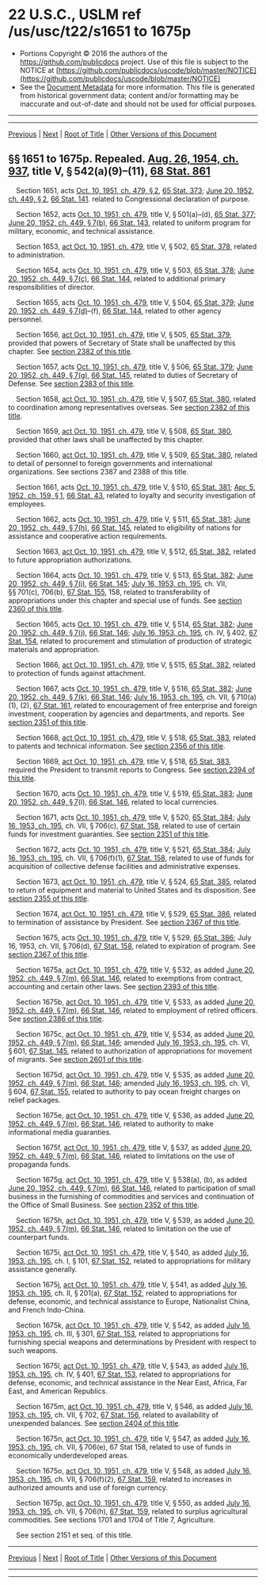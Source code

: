 ---
---

# 22 U.S.C., USLM ref /us/usc/t22/s1651 to 1675p

* Portions Copyright © 2016 the authors of the https://github.com/publicdocs project.
  Use of this file is subject to the NOTICE at [https://github.com/publicdocs/uscode/blob/master/NOTICE](https://github.com/publicdocs/uscode/blob/master/NOTICE)
* See the [Document Metadata](././../../../../..//README.md) for more information.
  This file is generated from historical government data; content and/or formatting may be inaccurate and out-of-date and should not be used for official purposes.

----------
----------

[Previous](./../../../../..//us/usc/t22/ch22/schI/m__us_usc_t22_ch22_schI.md) | [Next](./../../../../..//us/usc/t22/ch22/schII/m__us_usc_t22_ch22_schII.md) | [Root of Title](./../../../../../) | [Other Versions of this Document](https://publicdocs.github.io/go/links?ns=uslm&ref=%2Fus%2Fusc%2Ft22%2Fs1651+to+1675p)

## §§ 1651 to 1675p. Repealed. [Aug. 26, 1954, ch. 937][/us/act/1954-08-26/ch937], title V, § 542(a)(9)–(11), [68 Stat. 861][/us/stat/68/861]

    Section 1651, acts [Oct. 10, 1951, ch. 479, § 2][/us/act/1951-10-10/ch479/s2], [65 Stat. 373][/us/stat/65/373]; [June 20, 1952, ch. 449, § 2][/us/act/1952-06-20/ch449/s2], [66 Stat. 141][/us/stat/66/141]. related to Congressional declaration of purpose.

    Section 1652, acts [Oct. 10, 1951, ch. 479][/us/act/1951-10-10/ch479], title V, § 501(a)–(d), [65 Stat. 377][/us/stat/65/377]; [June 20, 1952, ch. 449, § 7(b)][/us/act/1952-06-20/ch449/s7/b], [66 Stat. 143][/us/stat/66/143], related to uniform program for military, economic, and technical assistance.

    Section 1653, [act Oct. 10, 1951, ch. 479][/us/act/1951-10-10/ch479], title V, § 502, [65 Stat. 378][/us/stat/65/378], related to administration.

    Section 1654, acts [Oct. 10, 1951, ch. 479][/us/act/1951-10-10/ch479], title V, § 503, [65 Stat. 378][/us/stat/65/378]; [June 20, 1952, ch. 449, § 7(c)][/us/act/1952-06-20/ch449/s7/c], [66 Stat. 144][/us/stat/66/144], related to additional primary responsibilities of director.

    Section 1655, acts [Oct. 10, 1951, ch. 479][/us/act/1951-10-10/ch479], title V, § 504, [65 Stat. 379][/us/stat/65/379]; [June 20, 1952, ch. 449, § 7(d)][/us/act/1952-06-20/ch449/s7/d]–(f), [66 Stat. 144][/us/stat/66/144], related to other agency personnel.

    Section 1656, [act Oct. 10, 1951, ch. 479][/us/act/1951-10-10/ch479], title V, § 505, [65 Stat. 379][/us/stat/65/379], provided that powers of Secretary of State shall be unaffected by this chapter. See [section 2382 of this title][/us/usc/t22/s2382].

    Section 1657, acts [Oct. 10, 1951, ch. 479][/us/act/1951-10-10/ch479], title V, § 506, [65 Stat. 379][/us/stat/65/379]; [June 20, 1952, ch. 449, § 7(g)][/us/act/1952-06-20/ch449/s7/g], [66 Stat. 145][/us/stat/66/145], related to duties of Secretary of Defense. See [section 2383 of this title][/us/usc/t22/s2383].

    Section 1658, [act Oct. 10, 1951, ch. 479][/us/act/1951-10-10/ch479], title V, § 507, [65 Stat. 380][/us/stat/65/380], related to coordination among representatives overseas. See [section 2382 of this title][/us/usc/t22/s2382].

    Section 1659, [act Oct. 10, 1951, ch. 479][/us/act/1951-10-10/ch479], title V, § 508, [65 Stat. 380][/us/stat/65/380], provided that other laws shall be unaffected by this chapter.

    Section 1660, [act Oct. 10, 1951, ch. 479][/us/act/1951-10-10/ch479], title V, § 509, [65 Stat. 380][/us/stat/65/380], related to detail of personnel to foreign governments and international organizations. See sections 2387 and 2388 of this title.

    Section 1661, acts [Oct. 10, 1951, ch. 479][/us/act/1951-10-10/ch479], title V, § 510, [65 Stat. 381][/us/stat/65/381]; [Apr. 5, 1952, ch. 159, § 1][/us/act/1952-04-05/ch159/s1], [66 Stat. 43][/us/stat/66/43], related to loyalty and security investigation of employees.

    Section 1662, acts [Oct. 10, 1951, ch. 479][/us/act/1951-10-10/ch479], title V, § 511, [65 Stat. 381][/us/stat/65/381]; [June 20, 1952, ch. 449, § 7(h)][/us/act/1952-06-20/ch449/s7/h], [66 Stat. 145][/us/stat/66/145], related to eligibility of nations for assistance and cooperative action requirements.

    Section 1663, [act Oct. 10, 1951, ch. 479][/us/act/1951-10-10/ch479], title V, § 512, [65 Stat. 382][/us/stat/65/382], related to future appropriation authorizations.

    Section 1664, acts [Oct. 10, 1951, ch. 479][/us/act/1951-10-10/ch479], title V, § 513, [65 Stat. 382][/us/stat/65/382]; [June 20, 1952, ch. 449, § 7(i)][/us/act/1952-06-20/ch449/s7/i], [66 Stat. 145][/us/stat/66/145]; [July 16, 1953, ch. 195][/us/act/1953-07-16/ch195], ch. VII, §§ 701(c), 706(b), [67 Stat. 155][/us/stat/67/155], 158, related to transferability of appropriations under this chapter and special use of funds. See [section 2360 of this title][/us/usc/t22/s2360].

    Section 1665, acts [Oct. 10, 1951, ch. 479][/us/act/1951-10-10/ch479], title V, § 514, [65 Stat. 382][/us/stat/65/382]; [June 20, 1952, ch. 449, § 7(j)][/us/act/1952-06-20/ch449/s7/j], [66 Stat. 146][/us/stat/66/146]; [July 16, 1953, ch. 195][/us/act/1953-07-16/ch195], ch. IV, § 402, [67 Stat. 154][/us/stat/67/154], related to procurement and stimulation of production of strategic materials and appropriation.

    Section 1666, [act Oct. 10, 1951, ch. 479][/us/act/1951-10-10/ch479], title V, § 515, [65 Stat. 382][/us/stat/65/382], related to protection of funds against attachment.

    Section 1667, acts [Oct. 10, 1951, ch. 479][/us/act/1951-10-10/ch479], title V, § 516, [65 Stat. 382][/us/stat/65/382]; [June 20, 1952, ch. 449, § 7(k)][/us/act/1952-06-20/ch449/s7/k], [66 Stat. 146][/us/stat/66/146]; [July 16, 1953, ch. 195][/us/act/1953-07-16/ch195], ch. VII, § 710(a)(1), (2), [67 Stat. 161][/us/stat/67/161], related to encouragement of free enterprise and foreign investment, cooperation by agencies and departments, and reports. See [section 2351 of this title][/us/usc/t22/s2351].

    Section 1668, [act Oct. 10, 1951, ch. 479][/us/act/1951-10-10/ch479], title V, § 518, [65 Stat. 383][/us/stat/65/383], related to patents and technical information. See [section 2356 of this title][/us/usc/t22/s2356].

    Section 1669, [act Oct. 10, 1951, ch. 479][/us/act/1951-10-10/ch479], title V, § 518, [65 Stat. 383][/us/stat/65/383], required the President to transmit reports to Congress. See [section 2394 of this title][/us/usc/t22/s2394].

    Section 1670, acts [Oct. 10, 1951, ch. 479][/us/act/1951-10-10/ch479], title V, § 519, [65 Stat. 383][/us/stat/65/383]; [June 20, 1952, ch. 449, § 7][/us/act/1952-06-20/ch449/s7](l), [66 Stat. 146][/us/stat/66/146], related to local currencies.

    Section 1671, acts [Oct. 10, 1951, ch. 479][/us/act/1951-10-10/ch479], title V, § 520, [65 Stat. 384][/us/stat/65/384]; [July 16, 1953, ch. 195][/us/act/1953-07-16/ch195], ch. VII, § 706(c), [67 Stat. 158][/us/stat/67/158], related to use of certain funds for investment guaranties. See [section 2351 of this title][/us/usc/t22/s2351].

    Section 1672, acts [Oct. 10, 1951, ch. 479][/us/act/1951-10-10/ch479], title V, § 521, [65 Stat. 384][/us/stat/65/384]; [July 16, 1953, ch. 195][/us/act/1953-07-16/ch195], ch. VII, § 706(f)(1), [67 Stat. 158][/us/stat/67/158], related to use of funds for acquisition of collective defense facilities and administrative expenses.

    Section 1673, [act Oct. 10, 1951, ch. 479][/us/act/1951-10-10/ch479], title V, § 524, [65 Stat. 385][/us/stat/65/385], related to return of equipment and material to United States and its disposition. See [section 2355 of this title][/us/usc/t22/s2355].

    Section 1674, [act Oct. 10, 1951, ch. 479][/us/act/1951-10-10/ch479], title V, § 529, [65 Stat. 386][/us/stat/65/386], related to termination of assistance by President. See [section 2367 of this title][/us/usc/t22/s2367].

    Section 1675, acts [Oct. 10, 1951, ch. 479][/us/act/1951-10-10/ch479], title V, § 529, [65 Stat. 386][/us/stat/65/386]; July 16, 1953, ch. VII, § 706(d), [67 Stat. 158][/us/stat/67/158], related to expiration of program. See [section 2367 of this title][/us/usc/t22/s2367].

    Section 1675a, [act Oct. 10, 1951, ch. 479][/us/act/1951-10-10/ch479], title V, § 532, as added [June 20, 1952, ch. 449, § 7(m)][/us/act/1952-06-20/ch449/s7/m], [66 Stat. 146][/us/stat/66/146], related to exemptions from contract, accounting and certain other laws. See [section 2393 of this title][/us/usc/t22/s2393].

    Section 1675b, [act Oct. 10, 1951, ch. 479][/us/act/1951-10-10/ch479], title V, § 533, as added [June 20, 1952, ch. 449, § 7(m)][/us/act/1952-06-20/ch449/s7/m], [66 Stat. 146][/us/stat/66/146], related to employment of retired officers. See [section 2386 of this title][/us/usc/t22/s2386].

    Section 1675c, [act Oct. 10, 1951, ch. 479][/us/act/1951-10-10/ch479], title V, § 534, as added [June 20, 1952, ch. 449, § 7(m)][/us/act/1952-06-20/ch449/s7/m], [66 Stat. 146][/us/stat/66/146]; amended [July 16, 1953, ch. 195][/us/act/1953-07-16/ch195], ch. VI, § 601, [67 Stat. 145][/us/stat/67/145], related to authorization of appropriations for movement of migrants. See [section 2601 of this title][/us/usc/t22/s2601].

    Section 1675d, [act Oct. 10, 1951, ch. 479][/us/act/1951-10-10/ch479], title V, § 535, as added [June 20, 1952, ch. 449, § 7(m)][/us/act/1952-06-20/ch449/s7/m], [66 Stat. 146][/us/stat/66/146]; amended [July 16, 1953, ch. 195][/us/act/1953-07-16/ch195], ch. VI, § 604, [67 Stat. 155][/us/stat/67/155], related to authority to pay ocean freight charges on relief packages.

    Section 1675e, [act Oct. 10, 1951, ch. 479][/us/act/1951-10-10/ch479], title V, § 536, as added [June 20, 1952, ch. 449, § 7(m)][/us/act/1952-06-20/ch449/s7/m], [66 Stat. 146][/us/stat/66/146], related to authority to make informational media guaranties.

    Section 1675f, [act Oct. 10, 1951, ch. 479][/us/act/1951-10-10/ch479], title V, § 537, as added [June 20, 1952, ch. 449, § 7(m)][/us/act/1952-06-20/ch449/s7/m], [66 Stat. 146][/us/stat/66/146], related to limitations on the use of propaganda funds.

    Section 1675g, [act Oct. 10, 1951, ch. 479][/us/act/1951-10-10/ch479], title V, § 538(a), (b), as added [June 20, 1952, ch. 449, § 7(m)][/us/act/1952-06-20/ch449/s7/m], [66 Stat. 146][/us/stat/66/146], related to participation of small business in the furnishing of commodities and services and continuation of the Office of Small Business. See [section 2352 of this title][/us/usc/t22/s2352].

    Section 1675h, [act Oct. 10, 1951, ch. 479][/us/act/1951-10-10/ch479], title V, § 539, as added [June 20, 1952, ch. 449, § 7(m)][/us/act/1952-06-20/ch449/s7/m], [66 Stat. 146][/us/stat/66/146], related to limitation on the use of counterpart funds.

    Section 1675i, [act Oct. 10, 1951, ch. 479][/us/act/1951-10-10/ch479], title V, § 540, as added [July 16, 1953, ch. 195][/us/act/1953-07-16/ch195], ch. I, § 101, [67 Stat. 152][/us/stat/67/152], related to appropriations for military assistance generally.

    Section 1675j, [act Oct. 10, 1951, ch. 479][/us/act/1951-10-10/ch479], title V, § 541, as added [July 16, 1953, ch. 195][/us/act/1953-07-16/ch195], ch. II, § 201(a), [67 Stat. 152][/us/stat/67/152], related to appropriations for defense, economic, and technical assistance to Europe, Nationalist China, and French Indo-China.

    Section 1675k, [act Oct. 10, 1951, ch. 479][/us/act/1951-10-10/ch479], title V, § 542, as added [July 16, 1953, ch. 195][/us/act/1953-07-16/ch195], ch. III, § 301, [67 Stat. 153][/us/stat/67/153], related to appropriations for furnishing special weapons and determinations by President with respect to such weapons.

    Section 1675l, [act Oct. 10, 1951, ch. 479][/us/act/1951-10-10/ch479], title V, § 543, as added [July 16, 1953, ch. 195][/us/act/1953-07-16/ch195], ch. IV, § 401, [67 Stat. 153][/us/stat/67/153], related to appropriations for defense, economic, and technical assistance in the Near East, Africa, Far East, and American Republics.

    Section 1675m, [act Oct. 10, 1951, ch. 479][/us/act/1951-10-10/ch479], title V, § 546, as added [July 16, 1953, ch. 195][/us/act/1953-07-16/ch195], ch. VII, § 702, [67 Stat. 156][/us/stat/67/156], related to availability of unexpended balances. See [section 2404 of this title][/us/usc/t22/s2404].

    Section 1675n, [act Oct. 10, 1951, ch. 479][/us/act/1951-10-10/ch479], title V, § 547, as added [July 16, 1953, ch. 195][/us/act/1953-07-16/ch195], ch. VII, § 706(e), 67 Stat 158, related to use of funds in economically underdeveloped areas.

    Section 1675o, [act Oct. 10, 1951, ch. 479][/us/act/1951-10-10/ch479], title V, § 548, as added [July 16, 1953, ch. 195][/us/act/1953-07-16/ch195], ch. VII, § 706(f)(2), [67 Stat. 159][/us/stat/67/159], related to increases in authorized amounts and use of foreign currency.

    Section 1675p, [act Oct. 10, 1951, ch. 479][/us/act/1951-10-10/ch479], title V, § 550, as added [July 16, 1953, ch. 195][/us/act/1953-07-16/ch195], ch. VII, § 706(h), [67 Stat. 159][/us/stat/67/159], related to surplus agricultural commodities. See sections 1701 and 1704 of Title 7, Agriculture.

    See section 2151 et seq. of this title.

----------

[Previous](./../../../../..//us/usc/t22/ch22/schI/m__us_usc_t22_ch22_schI.md) | [Next](./../../../../..//us/usc/t22/ch22/schII/m__us_usc_t22_ch22_schII.md) | [Root of Title](./../../../../../) | [Other Versions of this Document](https://publicdocs.github.io/go/links?ns=uslm&ref=%2Fus%2Fusc%2Ft22%2Fs1651+to+1675p)

----------
----------

[/us/act/1954-08-26/ch937]: https://publicdocs.github.io/go/links?ns=uslm&ref=%2Fus%2Fact%2F1954-08-26%2Fch937
[/us/stat/68/861]: https://publicdocs.github.io/go/links?ns=uslm&ref=%2Fus%2Fstat%2F68%2F861
[/us/act/1951-10-10/ch479/s2]: https://publicdocs.github.io/go/links?ns=uslm&ref=%2Fus%2Fact%2F1951-10-10%2Fch479%2Fs2
[/us/stat/65/373]: https://publicdocs.github.io/go/links?ns=uslm&ref=%2Fus%2Fstat%2F65%2F373
[/us/act/1952-06-20/ch449/s2]: https://publicdocs.github.io/go/links?ns=uslm&ref=%2Fus%2Fact%2F1952-06-20%2Fch449%2Fs2
[/us/stat/66/141]: https://publicdocs.github.io/go/links?ns=uslm&ref=%2Fus%2Fstat%2F66%2F141
[/us/act/1951-10-10/ch479]: https://publicdocs.github.io/go/links?ns=uslm&ref=%2Fus%2Fact%2F1951-10-10%2Fch479
[/us/stat/65/377]: https://publicdocs.github.io/go/links?ns=uslm&ref=%2Fus%2Fstat%2F65%2F377
[/us/act/1952-06-20/ch449/s7/b]: https://publicdocs.github.io/go/links?ns=uslm&ref=%2Fus%2Fact%2F1952-06-20%2Fch449%2Fs7%2Fb
[/us/stat/66/143]: https://publicdocs.github.io/go/links?ns=uslm&ref=%2Fus%2Fstat%2F66%2F143
[/us/act/1951-10-10/ch479]: https://publicdocs.github.io/go/links?ns=uslm&ref=%2Fus%2Fact%2F1951-10-10%2Fch479
[/us/stat/65/378]: https://publicdocs.github.io/go/links?ns=uslm&ref=%2Fus%2Fstat%2F65%2F378
[/us/act/1951-10-10/ch479]: https://publicdocs.github.io/go/links?ns=uslm&ref=%2Fus%2Fact%2F1951-10-10%2Fch479
[/us/stat/65/378]: https://publicdocs.github.io/go/links?ns=uslm&ref=%2Fus%2Fstat%2F65%2F378
[/us/act/1952-06-20/ch449/s7/c]: https://publicdocs.github.io/go/links?ns=uslm&ref=%2Fus%2Fact%2F1952-06-20%2Fch449%2Fs7%2Fc
[/us/stat/66/144]: https://publicdocs.github.io/go/links?ns=uslm&ref=%2Fus%2Fstat%2F66%2F144
[/us/act/1951-10-10/ch479]: https://publicdocs.github.io/go/links?ns=uslm&ref=%2Fus%2Fact%2F1951-10-10%2Fch479
[/us/stat/65/379]: https://publicdocs.github.io/go/links?ns=uslm&ref=%2Fus%2Fstat%2F65%2F379
[/us/act/1952-06-20/ch449/s7/d]: https://publicdocs.github.io/go/links?ns=uslm&ref=%2Fus%2Fact%2F1952-06-20%2Fch449%2Fs7%2Fd
[/us/stat/66/144]: https://publicdocs.github.io/go/links?ns=uslm&ref=%2Fus%2Fstat%2F66%2F144
[/us/act/1951-10-10/ch479]: https://publicdocs.github.io/go/links?ns=uslm&ref=%2Fus%2Fact%2F1951-10-10%2Fch479
[/us/stat/65/379]: https://publicdocs.github.io/go/links?ns=uslm&ref=%2Fus%2Fstat%2F65%2F379
[/us/usc/t22/s2382]: https://publicdocs.github.io/go/links?ns=uslm&ref=%2Fus%2Fusc%2Ft22%2Fs2382
[/us/act/1951-10-10/ch479]: https://publicdocs.github.io/go/links?ns=uslm&ref=%2Fus%2Fact%2F1951-10-10%2Fch479
[/us/stat/65/379]: https://publicdocs.github.io/go/links?ns=uslm&ref=%2Fus%2Fstat%2F65%2F379
[/us/act/1952-06-20/ch449/s7/g]: https://publicdocs.github.io/go/links?ns=uslm&ref=%2Fus%2Fact%2F1952-06-20%2Fch449%2Fs7%2Fg
[/us/stat/66/145]: https://publicdocs.github.io/go/links?ns=uslm&ref=%2Fus%2Fstat%2F66%2F145
[/us/usc/t22/s2383]: https://publicdocs.github.io/go/links?ns=uslm&ref=%2Fus%2Fusc%2Ft22%2Fs2383
[/us/act/1951-10-10/ch479]: https://publicdocs.github.io/go/links?ns=uslm&ref=%2Fus%2Fact%2F1951-10-10%2Fch479
[/us/stat/65/380]: https://publicdocs.github.io/go/links?ns=uslm&ref=%2Fus%2Fstat%2F65%2F380
[/us/usc/t22/s2382]: https://publicdocs.github.io/go/links?ns=uslm&ref=%2Fus%2Fusc%2Ft22%2Fs2382
[/us/act/1951-10-10/ch479]: https://publicdocs.github.io/go/links?ns=uslm&ref=%2Fus%2Fact%2F1951-10-10%2Fch479
[/us/stat/65/380]: https://publicdocs.github.io/go/links?ns=uslm&ref=%2Fus%2Fstat%2F65%2F380
[/us/act/1951-10-10/ch479]: https://publicdocs.github.io/go/links?ns=uslm&ref=%2Fus%2Fact%2F1951-10-10%2Fch479
[/us/stat/65/380]: https://publicdocs.github.io/go/links?ns=uslm&ref=%2Fus%2Fstat%2F65%2F380
[/us/act/1951-10-10/ch479]: https://publicdocs.github.io/go/links?ns=uslm&ref=%2Fus%2Fact%2F1951-10-10%2Fch479
[/us/stat/65/381]: https://publicdocs.github.io/go/links?ns=uslm&ref=%2Fus%2Fstat%2F65%2F381
[/us/act/1952-04-05/ch159/s1]: https://publicdocs.github.io/go/links?ns=uslm&ref=%2Fus%2Fact%2F1952-04-05%2Fch159%2Fs1
[/us/stat/66/43]: https://publicdocs.github.io/go/links?ns=uslm&ref=%2Fus%2Fstat%2F66%2F43
[/us/act/1951-10-10/ch479]: https://publicdocs.github.io/go/links?ns=uslm&ref=%2Fus%2Fact%2F1951-10-10%2Fch479
[/us/stat/65/381]: https://publicdocs.github.io/go/links?ns=uslm&ref=%2Fus%2Fstat%2F65%2F381
[/us/act/1952-06-20/ch449/s7/h]: https://publicdocs.github.io/go/links?ns=uslm&ref=%2Fus%2Fact%2F1952-06-20%2Fch449%2Fs7%2Fh
[/us/stat/66/145]: https://publicdocs.github.io/go/links?ns=uslm&ref=%2Fus%2Fstat%2F66%2F145
[/us/act/1951-10-10/ch479]: https://publicdocs.github.io/go/links?ns=uslm&ref=%2Fus%2Fact%2F1951-10-10%2Fch479
[/us/stat/65/382]: https://publicdocs.github.io/go/links?ns=uslm&ref=%2Fus%2Fstat%2F65%2F382
[/us/act/1951-10-10/ch479]: https://publicdocs.github.io/go/links?ns=uslm&ref=%2Fus%2Fact%2F1951-10-10%2Fch479
[/us/stat/65/382]: https://publicdocs.github.io/go/links?ns=uslm&ref=%2Fus%2Fstat%2F65%2F382
[/us/act/1952-06-20/ch449/s7/i]: https://publicdocs.github.io/go/links?ns=uslm&ref=%2Fus%2Fact%2F1952-06-20%2Fch449%2Fs7%2Fi
[/us/stat/66/145]: https://publicdocs.github.io/go/links?ns=uslm&ref=%2Fus%2Fstat%2F66%2F145
[/us/act/1953-07-16/ch195]: https://publicdocs.github.io/go/links?ns=uslm&ref=%2Fus%2Fact%2F1953-07-16%2Fch195
[/us/stat/67/155]: https://publicdocs.github.io/go/links?ns=uslm&ref=%2Fus%2Fstat%2F67%2F155
[/us/usc/t22/s2360]: https://publicdocs.github.io/go/links?ns=uslm&ref=%2Fus%2Fusc%2Ft22%2Fs2360
[/us/act/1951-10-10/ch479]: https://publicdocs.github.io/go/links?ns=uslm&ref=%2Fus%2Fact%2F1951-10-10%2Fch479
[/us/stat/65/382]: https://publicdocs.github.io/go/links?ns=uslm&ref=%2Fus%2Fstat%2F65%2F382
[/us/act/1952-06-20/ch449/s7/j]: https://publicdocs.github.io/go/links?ns=uslm&ref=%2Fus%2Fact%2F1952-06-20%2Fch449%2Fs7%2Fj
[/us/stat/66/146]: https://publicdocs.github.io/go/links?ns=uslm&ref=%2Fus%2Fstat%2F66%2F146
[/us/act/1953-07-16/ch195]: https://publicdocs.github.io/go/links?ns=uslm&ref=%2Fus%2Fact%2F1953-07-16%2Fch195
[/us/stat/67/154]: https://publicdocs.github.io/go/links?ns=uslm&ref=%2Fus%2Fstat%2F67%2F154
[/us/act/1951-10-10/ch479]: https://publicdocs.github.io/go/links?ns=uslm&ref=%2Fus%2Fact%2F1951-10-10%2Fch479
[/us/stat/65/382]: https://publicdocs.github.io/go/links?ns=uslm&ref=%2Fus%2Fstat%2F65%2F382
[/us/act/1951-10-10/ch479]: https://publicdocs.github.io/go/links?ns=uslm&ref=%2Fus%2Fact%2F1951-10-10%2Fch479
[/us/stat/65/382]: https://publicdocs.github.io/go/links?ns=uslm&ref=%2Fus%2Fstat%2F65%2F382
[/us/act/1952-06-20/ch449/s7/k]: https://publicdocs.github.io/go/links?ns=uslm&ref=%2Fus%2Fact%2F1952-06-20%2Fch449%2Fs7%2Fk
[/us/stat/66/146]: https://publicdocs.github.io/go/links?ns=uslm&ref=%2Fus%2Fstat%2F66%2F146
[/us/act/1953-07-16/ch195]: https://publicdocs.github.io/go/links?ns=uslm&ref=%2Fus%2Fact%2F1953-07-16%2Fch195
[/us/stat/67/161]: https://publicdocs.github.io/go/links?ns=uslm&ref=%2Fus%2Fstat%2F67%2F161
[/us/usc/t22/s2351]: https://publicdocs.github.io/go/links?ns=uslm&ref=%2Fus%2Fusc%2Ft22%2Fs2351
[/us/act/1951-10-10/ch479]: https://publicdocs.github.io/go/links?ns=uslm&ref=%2Fus%2Fact%2F1951-10-10%2Fch479
[/us/stat/65/383]: https://publicdocs.github.io/go/links?ns=uslm&ref=%2Fus%2Fstat%2F65%2F383
[/us/usc/t22/s2356]: https://publicdocs.github.io/go/links?ns=uslm&ref=%2Fus%2Fusc%2Ft22%2Fs2356
[/us/act/1951-10-10/ch479]: https://publicdocs.github.io/go/links?ns=uslm&ref=%2Fus%2Fact%2F1951-10-10%2Fch479
[/us/stat/65/383]: https://publicdocs.github.io/go/links?ns=uslm&ref=%2Fus%2Fstat%2F65%2F383
[/us/usc/t22/s2394]: https://publicdocs.github.io/go/links?ns=uslm&ref=%2Fus%2Fusc%2Ft22%2Fs2394
[/us/act/1951-10-10/ch479]: https://publicdocs.github.io/go/links?ns=uslm&ref=%2Fus%2Fact%2F1951-10-10%2Fch479
[/us/stat/65/383]: https://publicdocs.github.io/go/links?ns=uslm&ref=%2Fus%2Fstat%2F65%2F383
[/us/act/1952-06-20/ch449/s7]: https://publicdocs.github.io/go/links?ns=uslm&ref=%2Fus%2Fact%2F1952-06-20%2Fch449%2Fs7
[/us/stat/66/146]: https://publicdocs.github.io/go/links?ns=uslm&ref=%2Fus%2Fstat%2F66%2F146
[/us/act/1951-10-10/ch479]: https://publicdocs.github.io/go/links?ns=uslm&ref=%2Fus%2Fact%2F1951-10-10%2Fch479
[/us/stat/65/384]: https://publicdocs.github.io/go/links?ns=uslm&ref=%2Fus%2Fstat%2F65%2F384
[/us/act/1953-07-16/ch195]: https://publicdocs.github.io/go/links?ns=uslm&ref=%2Fus%2Fact%2F1953-07-16%2Fch195
[/us/stat/67/158]: https://publicdocs.github.io/go/links?ns=uslm&ref=%2Fus%2Fstat%2F67%2F158
[/us/usc/t22/s2351]: https://publicdocs.github.io/go/links?ns=uslm&ref=%2Fus%2Fusc%2Ft22%2Fs2351
[/us/act/1951-10-10/ch479]: https://publicdocs.github.io/go/links?ns=uslm&ref=%2Fus%2Fact%2F1951-10-10%2Fch479
[/us/stat/65/384]: https://publicdocs.github.io/go/links?ns=uslm&ref=%2Fus%2Fstat%2F65%2F384
[/us/act/1953-07-16/ch195]: https://publicdocs.github.io/go/links?ns=uslm&ref=%2Fus%2Fact%2F1953-07-16%2Fch195
[/us/stat/67/158]: https://publicdocs.github.io/go/links?ns=uslm&ref=%2Fus%2Fstat%2F67%2F158
[/us/act/1951-10-10/ch479]: https://publicdocs.github.io/go/links?ns=uslm&ref=%2Fus%2Fact%2F1951-10-10%2Fch479
[/us/stat/65/385]: https://publicdocs.github.io/go/links?ns=uslm&ref=%2Fus%2Fstat%2F65%2F385
[/us/usc/t22/s2355]: https://publicdocs.github.io/go/links?ns=uslm&ref=%2Fus%2Fusc%2Ft22%2Fs2355
[/us/act/1951-10-10/ch479]: https://publicdocs.github.io/go/links?ns=uslm&ref=%2Fus%2Fact%2F1951-10-10%2Fch479
[/us/stat/65/386]: https://publicdocs.github.io/go/links?ns=uslm&ref=%2Fus%2Fstat%2F65%2F386
[/us/usc/t22/s2367]: https://publicdocs.github.io/go/links?ns=uslm&ref=%2Fus%2Fusc%2Ft22%2Fs2367
[/us/act/1951-10-10/ch479]: https://publicdocs.github.io/go/links?ns=uslm&ref=%2Fus%2Fact%2F1951-10-10%2Fch479
[/us/stat/65/386]: https://publicdocs.github.io/go/links?ns=uslm&ref=%2Fus%2Fstat%2F65%2F386
[/us/stat/67/158]: https://publicdocs.github.io/go/links?ns=uslm&ref=%2Fus%2Fstat%2F67%2F158
[/us/usc/t22/s2367]: https://publicdocs.github.io/go/links?ns=uslm&ref=%2Fus%2Fusc%2Ft22%2Fs2367
[/us/act/1951-10-10/ch479]: https://publicdocs.github.io/go/links?ns=uslm&ref=%2Fus%2Fact%2F1951-10-10%2Fch479
[/us/act/1952-06-20/ch449/s7/m]: https://publicdocs.github.io/go/links?ns=uslm&ref=%2Fus%2Fact%2F1952-06-20%2Fch449%2Fs7%2Fm
[/us/stat/66/146]: https://publicdocs.github.io/go/links?ns=uslm&ref=%2Fus%2Fstat%2F66%2F146
[/us/usc/t22/s2393]: https://publicdocs.github.io/go/links?ns=uslm&ref=%2Fus%2Fusc%2Ft22%2Fs2393
[/us/act/1951-10-10/ch479]: https://publicdocs.github.io/go/links?ns=uslm&ref=%2Fus%2Fact%2F1951-10-10%2Fch479
[/us/act/1952-06-20/ch449/s7/m]: https://publicdocs.github.io/go/links?ns=uslm&ref=%2Fus%2Fact%2F1952-06-20%2Fch449%2Fs7%2Fm
[/us/stat/66/146]: https://publicdocs.github.io/go/links?ns=uslm&ref=%2Fus%2Fstat%2F66%2F146
[/us/usc/t22/s2386]: https://publicdocs.github.io/go/links?ns=uslm&ref=%2Fus%2Fusc%2Ft22%2Fs2386
[/us/act/1951-10-10/ch479]: https://publicdocs.github.io/go/links?ns=uslm&ref=%2Fus%2Fact%2F1951-10-10%2Fch479
[/us/act/1952-06-20/ch449/s7/m]: https://publicdocs.github.io/go/links?ns=uslm&ref=%2Fus%2Fact%2F1952-06-20%2Fch449%2Fs7%2Fm
[/us/stat/66/146]: https://publicdocs.github.io/go/links?ns=uslm&ref=%2Fus%2Fstat%2F66%2F146
[/us/act/1953-07-16/ch195]: https://publicdocs.github.io/go/links?ns=uslm&ref=%2Fus%2Fact%2F1953-07-16%2Fch195
[/us/stat/67/145]: https://publicdocs.github.io/go/links?ns=uslm&ref=%2Fus%2Fstat%2F67%2F145
[/us/usc/t22/s2601]: https://publicdocs.github.io/go/links?ns=uslm&ref=%2Fus%2Fusc%2Ft22%2Fs2601
[/us/act/1951-10-10/ch479]: https://publicdocs.github.io/go/links?ns=uslm&ref=%2Fus%2Fact%2F1951-10-10%2Fch479
[/us/act/1952-06-20/ch449/s7/m]: https://publicdocs.github.io/go/links?ns=uslm&ref=%2Fus%2Fact%2F1952-06-20%2Fch449%2Fs7%2Fm
[/us/stat/66/146]: https://publicdocs.github.io/go/links?ns=uslm&ref=%2Fus%2Fstat%2F66%2F146
[/us/act/1953-07-16/ch195]: https://publicdocs.github.io/go/links?ns=uslm&ref=%2Fus%2Fact%2F1953-07-16%2Fch195
[/us/stat/67/155]: https://publicdocs.github.io/go/links?ns=uslm&ref=%2Fus%2Fstat%2F67%2F155
[/us/act/1951-10-10/ch479]: https://publicdocs.github.io/go/links?ns=uslm&ref=%2Fus%2Fact%2F1951-10-10%2Fch479
[/us/act/1952-06-20/ch449/s7/m]: https://publicdocs.github.io/go/links?ns=uslm&ref=%2Fus%2Fact%2F1952-06-20%2Fch449%2Fs7%2Fm
[/us/stat/66/146]: https://publicdocs.github.io/go/links?ns=uslm&ref=%2Fus%2Fstat%2F66%2F146
[/us/act/1951-10-10/ch479]: https://publicdocs.github.io/go/links?ns=uslm&ref=%2Fus%2Fact%2F1951-10-10%2Fch479
[/us/act/1952-06-20/ch449/s7/m]: https://publicdocs.github.io/go/links?ns=uslm&ref=%2Fus%2Fact%2F1952-06-20%2Fch449%2Fs7%2Fm
[/us/stat/66/146]: https://publicdocs.github.io/go/links?ns=uslm&ref=%2Fus%2Fstat%2F66%2F146
[/us/act/1951-10-10/ch479]: https://publicdocs.github.io/go/links?ns=uslm&ref=%2Fus%2Fact%2F1951-10-10%2Fch479
[/us/act/1952-06-20/ch449/s7/m]: https://publicdocs.github.io/go/links?ns=uslm&ref=%2Fus%2Fact%2F1952-06-20%2Fch449%2Fs7%2Fm
[/us/stat/66/146]: https://publicdocs.github.io/go/links?ns=uslm&ref=%2Fus%2Fstat%2F66%2F146
[/us/usc/t22/s2352]: https://publicdocs.github.io/go/links?ns=uslm&ref=%2Fus%2Fusc%2Ft22%2Fs2352
[/us/act/1951-10-10/ch479]: https://publicdocs.github.io/go/links?ns=uslm&ref=%2Fus%2Fact%2F1951-10-10%2Fch479
[/us/act/1952-06-20/ch449/s7/m]: https://publicdocs.github.io/go/links?ns=uslm&ref=%2Fus%2Fact%2F1952-06-20%2Fch449%2Fs7%2Fm
[/us/stat/66/146]: https://publicdocs.github.io/go/links?ns=uslm&ref=%2Fus%2Fstat%2F66%2F146
[/us/act/1951-10-10/ch479]: https://publicdocs.github.io/go/links?ns=uslm&ref=%2Fus%2Fact%2F1951-10-10%2Fch479
[/us/act/1953-07-16/ch195]: https://publicdocs.github.io/go/links?ns=uslm&ref=%2Fus%2Fact%2F1953-07-16%2Fch195
[/us/stat/67/152]: https://publicdocs.github.io/go/links?ns=uslm&ref=%2Fus%2Fstat%2F67%2F152
[/us/act/1951-10-10/ch479]: https://publicdocs.github.io/go/links?ns=uslm&ref=%2Fus%2Fact%2F1951-10-10%2Fch479
[/us/act/1953-07-16/ch195]: https://publicdocs.github.io/go/links?ns=uslm&ref=%2Fus%2Fact%2F1953-07-16%2Fch195
[/us/stat/67/152]: https://publicdocs.github.io/go/links?ns=uslm&ref=%2Fus%2Fstat%2F67%2F152
[/us/act/1951-10-10/ch479]: https://publicdocs.github.io/go/links?ns=uslm&ref=%2Fus%2Fact%2F1951-10-10%2Fch479
[/us/act/1953-07-16/ch195]: https://publicdocs.github.io/go/links?ns=uslm&ref=%2Fus%2Fact%2F1953-07-16%2Fch195
[/us/stat/67/153]: https://publicdocs.github.io/go/links?ns=uslm&ref=%2Fus%2Fstat%2F67%2F153
[/us/act/1951-10-10/ch479]: https://publicdocs.github.io/go/links?ns=uslm&ref=%2Fus%2Fact%2F1951-10-10%2Fch479
[/us/act/1953-07-16/ch195]: https://publicdocs.github.io/go/links?ns=uslm&ref=%2Fus%2Fact%2F1953-07-16%2Fch195
[/us/stat/67/153]: https://publicdocs.github.io/go/links?ns=uslm&ref=%2Fus%2Fstat%2F67%2F153
[/us/act/1951-10-10/ch479]: https://publicdocs.github.io/go/links?ns=uslm&ref=%2Fus%2Fact%2F1951-10-10%2Fch479
[/us/act/1953-07-16/ch195]: https://publicdocs.github.io/go/links?ns=uslm&ref=%2Fus%2Fact%2F1953-07-16%2Fch195
[/us/stat/67/156]: https://publicdocs.github.io/go/links?ns=uslm&ref=%2Fus%2Fstat%2F67%2F156
[/us/usc/t22/s2404]: https://publicdocs.github.io/go/links?ns=uslm&ref=%2Fus%2Fusc%2Ft22%2Fs2404
[/us/act/1951-10-10/ch479]: https://publicdocs.github.io/go/links?ns=uslm&ref=%2Fus%2Fact%2F1951-10-10%2Fch479
[/us/act/1953-07-16/ch195]: https://publicdocs.github.io/go/links?ns=uslm&ref=%2Fus%2Fact%2F1953-07-16%2Fch195
[/us/act/1951-10-10/ch479]: https://publicdocs.github.io/go/links?ns=uslm&ref=%2Fus%2Fact%2F1951-10-10%2Fch479
[/us/act/1953-07-16/ch195]: https://publicdocs.github.io/go/links?ns=uslm&ref=%2Fus%2Fact%2F1953-07-16%2Fch195
[/us/stat/67/159]: https://publicdocs.github.io/go/links?ns=uslm&ref=%2Fus%2Fstat%2F67%2F159
[/us/act/1951-10-10/ch479]: https://publicdocs.github.io/go/links?ns=uslm&ref=%2Fus%2Fact%2F1951-10-10%2Fch479
[/us/act/1953-07-16/ch195]: https://publicdocs.github.io/go/links?ns=uslm&ref=%2Fus%2Fact%2F1953-07-16%2Fch195
[/us/stat/67/159]: https://publicdocs.github.io/go/links?ns=uslm&ref=%2Fus%2Fstat%2F67%2F159


